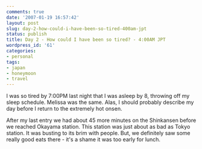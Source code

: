 ```yaml
---
comments: true
date: '2007-01-19 16:57:42'
layout: post
slug: day-2-how-could-i-have-been-so-tired-400am-jpt
status: publish
title: Day 2 - How could I have been so tired? - 4:00AM JPT
wordpress_id: '61'
categories:
- personal
tags:
- japan
- honeymoon
- travel
---
```


I was so tired by 7:00PM last night that I was asleep by 8, throwing off my sleep schedule. Melissa was the same. Alas, I should probably describe my day before I return to the extremely hot onsen.

After my last entry we had about 45 more minutes on the Shinkansen before we reached Okayama station. This station was just about as bad as Tokyo station. It was busting to its brim with people. But, we definitely saw some really good eats there - it's a shame it was too early for lunch.
